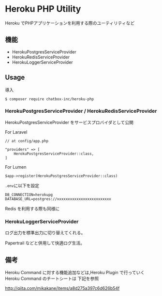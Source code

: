 # Heroku PHP Utility 

Heroku でPHPアプリケーションを利用する際のユーティリティなど

## 機能

- HerokuPostgresServiceProvider
- HerokuRedisServiceProvider
- HerokuLoggerServiceProvider

## Usage

導入

````
$ composer require chatbox-inc/heroku-php
````

### HerokuPostgresServiceProvider / HerokuRedisServiceProvider

HerokuPostgresServiceProvider をサービスプロバイダとして公開

For Laravel 

````
// at config/app.php

"providers" => [
    HerokuPostgresServiceProvider::class,
]
````

For Lumen 

````
$app->register(HerokuPostgresServiceProvider::class)
````

`.env`に以下を設定

````
DB_CONNECTION=herokupg
DATABASE_URL=postgres://xxxxxxxxxxxxxxxxxxxxxxxxx
````

Redis を利用する際も同様に

### HerokuLoggerServiceProvider

ログ出力を標準出力に切り替えてくれる。

Papertrail などと併用して快適ログ生活。

## 備考　

Heroku Command に対する機能追加などは,Heroku Plugin で行っていく
Heroku Command のチートシートは 下記を参照

http://qiita.com/mikakane/items/a8d275a397c6d626b54f
